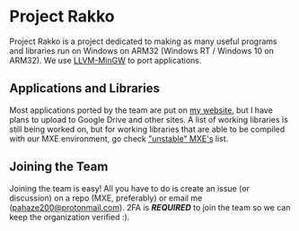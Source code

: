 # Project Rakko
Project Rakko is a project dedicated to making as many useful programs and libraries run on Windows on ARM32 (Windows RT / Windows 10 on ARM32). We use [LLVM-MinGW](https://github.com/mstorsjo/llvm-mingw) to port applications.

## Applications and Libraries
Most applications ported by the team are put on [my website](https://download.pahaze.net/ARM/), but I have plans to upload to Google Drive and other sites. A list of working libraries is still being worked on, but for working libraries that are able to be compiled with our MXE environment, go check ["unstable" MXE's](https://github.com/armdevvel/mxe-UNSTABLE/blob/master/WORKING-LIBRARIES.md) list.

## Joining the Team
Joining the team is easy! All you have to do is create an issue (or discussion) on a repo (MXE, preferably) or email me (pahaze200@protonmail.com). 2FA is ***REQUIRED*** to join the team so we can keep the organization verified :).